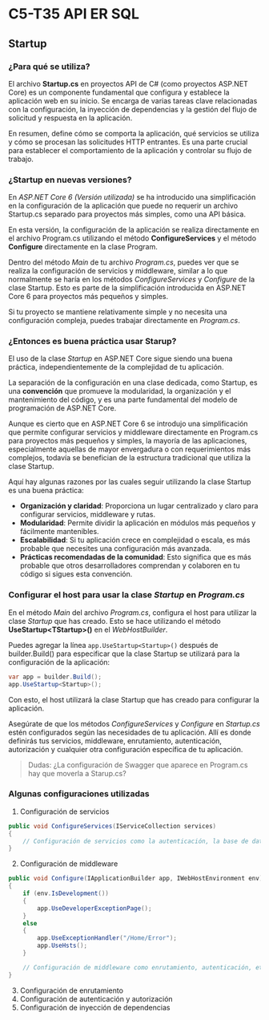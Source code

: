 # C5-T35 API ER SQL

## Startup
### ¿Para qué se utiliza?
El archivo **Startup.cs** en proyectos API de C# (como proyectos ASP.NET Core) es un componente fundamental que configura y establece la aplicación web en su inicio. Se encarga de varias tareas clave relacionadas con la configuración, la inyección de dependencias y la gestión del flujo de solicitud y respuesta en la aplicación.

En resumen, define cómo se comporta la aplicación, qué servicios se utiliza y cómo se procesan las solicitudes HTTP entrantes. Es una parte crucial para establecer el comportamiento de la aplicación y controlar su flujo de trabajo.

### ¿Startup en nuevas versiones?
En *ASP.NET Core 6 (Versión utilizada)* se ha introducido una simplificación en la configuración de la aplicación que puede no requerir un archivo Startup.cs separado para proyectos más simples, como una API básica.

En esta versión, la configuración de la aplicación se realiza directamente en el archivo Program.cs utilizando el método **ConfigureServices** y el método **Configure** directamente en la clase Program.

Dentro del método *Main* de tu archivo *Program.cs*, puedes ver que se realiza la configuración de servicios y middleware, similar a lo que normalmente se haría en los métodos *ConfigureServices* y *Configure* de la clase Startup. Esto es parte de la simplificación introducida en ASP.NET Core 6 para proyectos más pequeños y simples.

Si tu proyecto se mantiene relativamente simple y no necesita una configuración compleja, puedes trabajar directamente en *Program.cs*.

### ¿Entonces es buena práctica usar Starup?
El uso de la clase *Startup* en ASP.NET Core sigue siendo una buena práctica, independientemente de la complejidad de tu aplicación.

La separación de la configuración en una clase dedicada, como Startup, es una **convención** que promueve la modularidad, la organización y el mantenimiento del código, y es una parte fundamental del modelo de programación de ASP.NET Core.

Aunque es cierto que en ASP.NET Core 6 se introdujo una simplificación que permite configurar servicios y middleware directamente en Program.cs para proyectos más pequeños y simples, la mayoría de las aplicaciones, especialmente aquellas de mayor envergadura o con requerimientos más complejos, todavía se benefician de la estructura tradicional que utiliza la clase Startup.

Aquí hay algunas razones por las cuales seguir utilizando la clase Startup es una buena práctica:
- **Organización y claridad**: Proporciona un lugar centralizado y claro para configurar servicios, middleware y rutas.
- **Modularidad**: Permite dividir la aplicación en módulos más pequeños y fácilmente mantenibles. 
- **Escalabilidad**: Si tu aplicación crece en complejidad o escala, es más probable que necesites una configuración más avanzada.
- **Prácticas recomendadas de la comunidad**: Esto significa que es más probable que otros desarrolladores comprendan y colaboren en tu código si sigues esta convención.


### Configurar el host para usar la clase *Startup* en *Program.cs*
En el método *Main* del archivo *Program.cs*, configura el host para utilizar la clase *Startup* que has creado. Esto se hace utilizando el método **UseStartup\<TStartup\>()** en el *WebHostBuilder*.

Puedes agregar la línea `app.UseStartup<Startup>()` después de builder.Build() para especificar que la clase Startup se utilizará para la configuración de la aplicación:
```csharp
var app = builder.Build();
app.UseStartup<Startup>();
```
Con esto, el host utilizará la clase Startup que has creado para configurar la aplicación.

Asegúrate de que los métodos *ConfigureServices* y *Configure* en *Startup.cs* estén configurados según las necesidades de tu aplicación. Allí es donde definirás tus servicios, middleware, enrutamiento, autenticación, autorización y cualquier otra configuración específica de tu aplicación.

> Dudas: ¿La configuración de Swagger que aparece en Program.cs hay que moverla a Starup.cs?

### Algunas configuraciones utilizadas
1. Configuración de servicios
```csharp
public void ConfigureServices(IServiceCollection services)
{
    // Configuración de servicios como la autenticación, la base de datos, etc.
}
```
2. Configuración de middleware
```csharp
public void Configure(IApplicationBuilder app, IWebHostEnvironment env)
{
    if (env.IsDevelopment())
    {
        app.UseDeveloperExceptionPage();
    }
    else
    {
        app.UseExceptionHandler("/Home/Error");
        app.UseHsts();
    }

    // Configuración de middleware como enrutamiento, autenticación, etc.
}
```
3. Configuración de enrutamiento
5. Configuración de autenticación y autorización
6. Configuración de inyección de dependencias